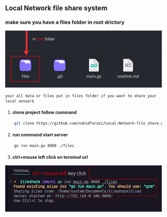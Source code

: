 ## Local Network file share system 

### make sure you have a files folder in root drictory
![Alt text](https://raw.githubusercontent.com/nahidfarazi/Local-Network-file_share/refs/heads/main/files.png)

``` your all data or files put in files folder if you want to share your local network ```

1. #### clone project follow command
```sh 
    git clone https://github.com/nahidfarazi/Local-Network-file_share.git

```
2. #### run command start server
 
```sh 
    go run main.go 8080 ./files

```
3. #### ctrl+mouse left click on terminal url
![Alt text](https://raw.githubusercontent.com/nahidfarazi/Local-Network-file_share/refs/heads/main/terminal.png)
